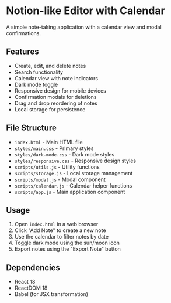 # Notion-like Editor with Calendar

A simple note-taking application with a calendar view and modal confirmations.

## Features

- Create, edit, and delete notes
- Search functionality
- Calendar view with note indicators
- Dark mode toggle
- Responsive design for mobile devices
- Confirmation modals for deletions
- Drag and drop reordering of notes
- Local storage for persistence

## File Structure

- `index.html` - Main HTML file
- `styles/main.css` - Primary styles
- `styles/dark-mode.css` - Dark mode styles
- `styles/responsive.css` - Responsive design styles
- `scripts/utils.js` - Utility functions
- `scripts/storage.js` - Local storage management
- `scripts/modal.js` - Modal component
- `scripts/calendar.js` - Calendar helper functions
- `scripts/app.js` - Main application component

## Usage

1. Open `index.html` in a web browser
2. Click "Add Note" to create a new note
3. Use the calendar to filter notes by date
4. Toggle dark mode using the sun/moon icon
5. Export notes using the "Export Note" button

## Dependencies

- React 18
- ReactDOM 18
- Babel (for JSX transformation)